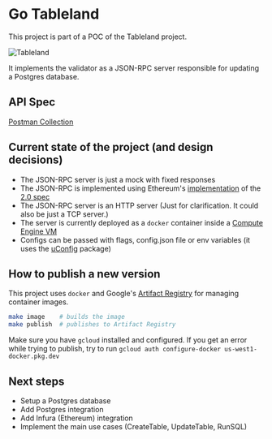 # Go Tableland

This project is part of a POC of the Tableland project.

![Tableland](https://user-images.githubusercontent.com/1233473/143463929-e5e0ee72-6dc6-4dda-a444-ea15268f227b.png)

It implements the validator as a JSON-RPC server responsible for updating a Postgres database.

## API Spec

[Postman Collection](https://www.postman.com/aviation-participant-86342471/workspace/my-workspace/collection/18493329-068ef574-afde-4057-926c-ebee6628315c)

## Current state of the project (and design decisions)

- The JSON-RPC server is just a mock with fixed responses
- The JSON-RPC is implemented using Ethereum's [implementation](https://pkg.go.dev/github.com/ethereum/go-ethereum/rpc) of the [2.0 spec](https://www.jsonrpc.org/specification)
- The JSON-RPC server is an HTTP server (Just for clarification. It could also be just a TCP server.)
- The server is currently deployed as a `docker` container inside a [Compute Engine VM](https://console.cloud.google.com/compute/instances?project=textile-310716&authuser=1)
- Configs can be passed with flags, config.json file or env variables (it uses the [uConfig](https://github.com/omeid/uconfig) package)

## How to publish a new version

This project uses `docker` and Google's [Artifact Registry](https://console.cloud.google.com/artifacts?authuser=1&project=textile-310716) for managing container images.

```bash
make image    # builds the image
make publish  # publishes to Artifact Registry
```

Make sure you have `gcloud` installed and configured.
If you get an error while trying to publish, try to run `gcloud auth configure-docker us-west1-docker.pkg.dev`

## Next steps

- Setup a Postgres database
- Add Postgres integration
- Add Infura (Ethereum) integration
- Implement the main use cases (CreateTable, UpdateTable, RunSQL)

